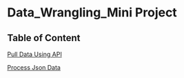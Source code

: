 # Data_Wrangling_Mini Project

## Table of Content

[Pull Data Using API](https://github.com/dereczjj1224/Data_Wrangling/blob/master/API/aic-5_1_10-api-mini-project/api_data_wrangling_mini_project%20(1).ipynb)

[Process Json Data](https://github.com/dereczjj1224/Data_Wrangling/blob/master/Jason/Mini_Project_Wrangling_Json_Exercise%20(1).ipynb)
